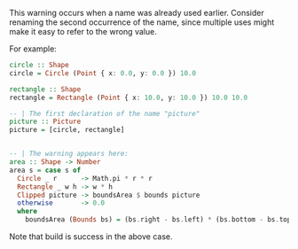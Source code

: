 This warning occurs when a name was already used earlier. Consider renaming the second occurrence of the name, since multiple uses might make it easy to refer to the wrong value.

For example:

```purescript
circle :: Shape
circle = Circle (Point { x: 0.0, y: 0.0 }) 10.0

rectangle :: Shape
rectangle = Rectangle (Point { x: 10.0, y: 10.0 }) 10.0 10.0

-- | The first declaration of the name "picture"
picture :: Picture
picture = [circle, rectangle]


-- | The warning appears here:
area :: Shape -> Number
area s = case s of
  Circle _ r      -> Math.pi * r * r
  Rectangle _ w h -> w * h
  Clipped picture -> boundsArea $ bounds picture
  otherwise       -> 0.0
  where
    boundsArea (Bounds bs) = (bs.right - bs.left) * (bs.bottom - bs.top)

```

Note that build is success in the above case.